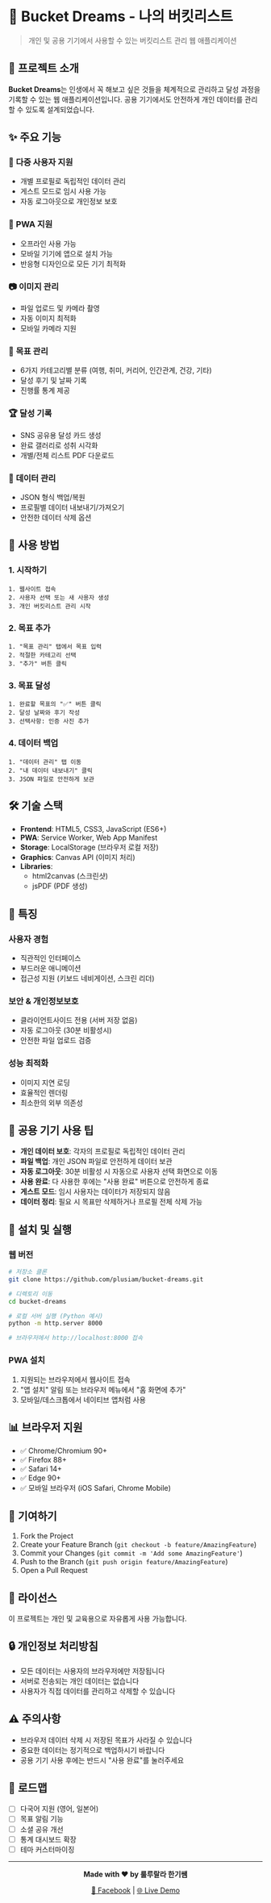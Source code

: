 # 🎯 Bucket Dreams - 나의 버킷리스트

> 개인 및 공용 기기에서 사용할 수 있는 버킷리스트 관리 웹 애플리케이션

## 📖 프로젝트 소개

**Bucket Dreams**는 인생에서 꼭 해보고 싶은 것들을 체계적으로 관리하고 달성 과정을 기록할 수 있는 웹 애플리케이션입니다. 공용 기기에서도 안전하게 개인 데이터를 관리할 수 있도록 설계되었습니다.

## ✨ 주요 기능

### 👤 **다중 사용자 지원**
- 개별 프로필로 독립적인 데이터 관리
- 게스트 모드로 임시 사용 가능
- 자동 로그아웃으로 개인정보 보호

### 📱 **PWA 지원**
- 오프라인 사용 가능
- 모바일 기기에 앱으로 설치 가능
- 반응형 디자인으로 모든 기기 최적화

### 📷 **이미지 관리**
- 파일 업로드 및 카메라 촬영
- 자동 이미지 최적화
- 모바일 카메라 지원

### 🎯 **목표 관리**
- 6가지 카테고리별 분류 (여행, 취미, 커리어, 인간관계, 건강, 기타)
- 달성 후기 및 날짜 기록
- 진행률 통계 제공

### 🏆 **달성 기록**
- SNS 공유용 달성 카드 생성
- 완료 갤러리로 성취 시각화
- 개별/전체 리스트 PDF 다운로드

### 💾 **데이터 관리**
- JSON 형식 백업/복원
- 프로필별 데이터 내보내기/가져오기
- 안전한 데이터 삭제 옵션

## 🚀 사용 방법

### 1. **시작하기**
```
1. 웹사이트 접속
2. 사용자 선택 또는 새 사용자 생성
3. 개인 버킷리스트 관리 시작
```

### 2. **목표 추가**
```
1. "목표 관리" 탭에서 목표 입력
2. 적절한 카테고리 선택
3. "추가" 버튼 클릭
```

### 3. **목표 달성**
```
1. 완료할 목표의 "✅" 버튼 클릭
2. 달성 날짜와 후기 작성
3. 선택사항: 인증 사진 추가
```

### 4. **데이터 백업**
```
1. "데이터 관리" 탭 이동
2. "내 데이터 내보내기" 클릭
3. JSON 파일로 안전하게 보관
```

## 🛠 기술 스택

- **Frontend**: HTML5, CSS3, JavaScript (ES6+)
- **PWA**: Service Worker, Web App Manifest
- **Storage**: LocalStorage (브라우저 로컬 저장)
- **Graphics**: Canvas API (이미지 처리)
- **Libraries**: 
  - html2canvas (스크린샷)
  - jsPDF (PDF 생성)

## 🎨 특징

### **사용자 경험**
- 직관적인 인터페이스
- 부드러운 애니메이션
- 접근성 지원 (키보드 네비게이션, 스크린 리더)

### **보안 & 개인정보보호**
- 클라이언트사이드 전용 (서버 저장 없음)
- 자동 로그아웃 (30분 비활성시)
- 안전한 파일 업로드 검증

### **성능 최적화**
- 이미지 지연 로딩
- 효율적인 렌더링
- 최소한의 외부 의존성

## 📱 공용 기기 사용 팁

- **개인 데이터 보호**: 각자의 프로필로 독립적인 데이터 관리
- **파일 백업**: 개인 JSON 파일로 안전하게 데이터 보관
- **자동 로그아웃**: 30분 비활성 시 자동으로 사용자 선택 화면으로 이동
- **사용 완료**: 다 사용한 후에는 "사용 완료" 버튼으로 안전하게 종료
- **게스트 모드**: 임시 사용자는 데이터가 저장되지 않음
- **데이터 정리**: 필요 시 목표만 삭제하거나 프로필 전체 삭제 가능

## 🔧 설치 및 실행

### 웹 버전
```bash
# 저장소 클론
git clone https://github.com/plusiam/bucket-dreams.git

# 디렉토리 이동
cd bucket-dreams

# 로컬 서버 실행 (Python 예시)
python -m http.server 8000

# 브라우저에서 http://localhost:8000 접속
```

### PWA 설치
1. 지원되는 브라우저에서 웹사이트 접속
2. "앱 설치" 알림 또는 브라우저 메뉴에서 "홈 화면에 추가"
3. 모바일/데스크톱에서 네이티브 앱처럼 사용

## 📊 브라우저 지원

- ✅ Chrome/Chromium 90+
- ✅ Firefox 88+
- ✅ Safari 14+
- ✅ Edge 90+
- ✅ 모바일 브라우저 (iOS Safari, Chrome Mobile)

## 🤝 기여하기

1. Fork the Project
2. Create your Feature Branch (`git checkout -b feature/AmazingFeature`)
3. Commit your Changes (`git commit -m 'Add some AmazingFeature'`)
4. Push to the Branch (`git push origin feature/AmazingFeature`)
5. Open a Pull Request

## 📝 라이선스

이 프로젝트는 개인 및 교육용으로 자유롭게 사용 가능합니다.

## 🔒 개인정보 처리방침

- 모든 데이터는 사용자의 브라우저에만 저장됩니다
- 서버로 전송되는 개인 데이터는 없습니다
- 사용자가 직접 데이터를 관리하고 삭제할 수 있습니다

## ⚠️ 주의사항

- 브라우저 데이터 삭제 시 저장된 목표가 사라질 수 있습니다
- 중요한 데이터는 정기적으로 백업하시기 바랍니다
- 공용 기기 사용 후에는 반드시 "사용 완료"를 눌러주세요

## 🎯 로드맵

- [ ] 다국어 지원 (영어, 일본어)
- [ ] 목표 알림 기능
- [ ] 소셜 공유 개선
- [ ] 통계 대시보드 확장
- [ ] 테마 커스터마이징

---

<div align="center">

**Made with ❤️ by 룰루랄라 한기쌤**

[📘 Facebook](https://www.facebook.com/playrurulala) | [🌐 Live Demo](https://plusiam.github.io/bucket-dreams)

</div>